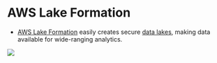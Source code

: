 # AWS Lake Formation
- [AWS Lake Formation](https://aws.amazon.com/lake-formation/) easily creates secure [data lakes](../../../../6_BigDataServices/StorageDBs/Glossaries/DataLake.md), making data available for wide-ranging analytics.

![](https://d1.awsstatic.com/diagrams/Lake-formation-HIW.9ea3fab3b2ac697a42ae7a805b986278ffd4f41e.png)